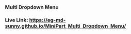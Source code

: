 ### Multi Dropdown Menu

### Live Link:  https://eg-md-sunny.github.io/MiniPart_Multi_Dropdown_Menu/
